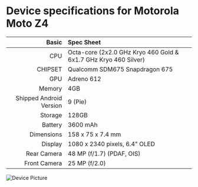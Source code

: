 # Device specifications for Motorola Moto Z4

Basic   | Spec Sheet
-------:|:-------------------------
CPU     | Octa-core (2x2.0 GHz Kryo 460 Gold & 6x1.7 GHz Kryo 460 Silver)
CHIPSET | Qualcomm SDM675 Snapdragon 675
GPU     | Adreno 612
Memory  | 4GB
Shipped Android Version | 9 (Pie)
Storage | 128GB
Battery | 3600 mAh
Dimensions | 158 x 75 x 7.4 mm
Display | 1080 x 2340 pixels, 6.4" OLED
Rear Camera  | 48 MP (f/1.7) (PDAF, OIS)
Front Camera | 25 MP (f/2.0)

![Device Picture](https://fdn2.gsmarena.com/vv/bigpic/motorola-moto-z4-r.jpg)
